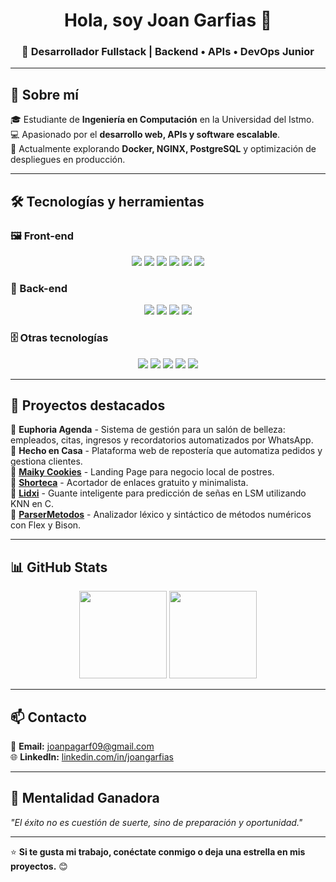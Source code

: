 <h1 align="center">Hola, soy Joan Garfias 👋</h1>
<h3 align="center">🚀 Desarrollador Fullstack | Backend • APIs • DevOps Junior</h3>

---

## 🚀 Sobre mí  
🎓 Estudiante de **Ingeniería en Computación** en la Universidad del Istmo.  
💻 Apasionado por el **desarrollo web, APIs y software escalable**.     
🌱 Actualmente explorando **Docker, NGINX, PostgreSQL** y optimización de despliegues en producción.  

---

## 🛠️ Tecnologías y herramientas  

### 🖼️ Front-end
<p align="center">
  <img src="https://img.shields.io/badge/HTML5-%23E34F26.svg?style=for-the-badge&logo=html5&logoColor=white" />
  <img src="https://img.shields.io/badge/CSS3-%231572B6.svg?style=for-the-badge&logo=css3&logoColor=white" /> 
  <img src="https://img.shields.io/badge/Tailwind_CSS-%2306B6D4.svg?style=for-the-badge&logo=tailwind-css&logoColor=white" /> 
  <img src="https://img.shields.io/badge/TypeScript-%23007ACC.svg?style=for-the-badge&logo=typescript&logoColor=white" />
  <img src="https://img.shields.io/badge/Vue.js-%2335495e.svg?style=for-the-badge&logo=vue.js&logoColor=%234FC08D" /> 
  <img src="https://img.shields.io/badge/Astro-%23FF5D01.svg?style=for-the-badge&logo=astro&logoColor=white" /> 
</p>

### 🧠 Back-end
<p align="center">
  <img src="https://img.shields.io/badge/PHP-%23777BB4.svg?style=for-the-badge&logo=php&logoColor=white" /> 
  <img src="https://img.shields.io/badge/Laravel-%23FF2D20.svg?style=for-the-badge&logo=laravel&logoColor=white" /> 
  <img src="https://img.shields.io/badge/Flask-%23000.svg?style=for-the-badge&logo=flask&logoColor=white" /> 
  <img src="https://img.shields.io/badge/C-%2300599C.svg?style=for-the-badge&logo=c&logoColor=white" /> 
</p>

### 🗄️ Otras tecnologías
<p align="center">
  <img src="https://img.shields.io/badge/MySQL-%234479A1.svg?style=for-the-badge&logo=mysql&logoColor=white" /> 
  <img src="https://img.shields.io/badge/PostgreSQL-%23336791.svg?style=for-the-badge&logo=postgresql&logoColor=white" />
  <img src="https://img.shields.io/badge/Docker-%230db7ed.svg?style=for-the-badge&logo=docker&logoColor=white" />
  <img src="https://img.shields.io/badge/NGINX-%23009639.svg?style=for-the-badge&logo=nginx&logoColor=white" />
  <img src="https://img.shields.io/badge/Figma-%2300C3F0.svg?style=for-the-badge&logo=figma&logoColor=white" />
</p>

---

## 📌 Proyectos destacados  
🔹 **Euphoria Agenda** - Sistema de gestión para un salón de belleza: empleados, citas, ingresos y recordatorios automatizados por WhatsApp.  
🔹 **Hecho en Casa** - Plataforma web de repostería que automatiza pedidos y gestiona clientes.  
🔹 **[Maiky Cookies](https://maiky-cookies.pages.dev/)** - Landing Page para negocio local de postres.  
🔹 **[Shorteca](https://github.com/JoanGarfias/Shorteca)** - Acortador de enlaces gratuito y minimalista.  
🔹 **[Lidxi](https://github.com/JoanGarfias/lidxi)** - Guante inteligente para predicción de señas en LSM utilizando KNN en C.  
🔹 **[ParserMetodos](https://github.com/JoanGarfias/ParserMetodos)** - Analizador léxico y sintáctico de métodos numéricos con Flex y Bison.  

---

## 📊 GitHub Stats
<p align="center">
    <img src="http://github-profile-summary-cards.vercel.app/api/cards/profile-details?username=JoanGarfias&theme=2077" height="140px"/>
    <img src="http://github-profile-summary-cards.vercel.app/api/cards/most-commit-language?username=JoanGarfias&theme=2077&exclude=html,css,assembly,roff" height="140px"/>
</p>

---

## 📫 Contacto  
📧 **Email:** [joanpagarf09@gmail.com](mailto:joanpagarf09@gmail.com)  
🌐 **LinkedIn:** [linkedin.com/in/joangarfias](https://linkedin.com/in/joangarfias)  

---

## 🚀 Mentalidad Ganadora  
*"El éxito no es cuestión de suerte, sino de preparación y oportunidad."*  

---

⭐ **Si te gusta mi trabajo, conéctate conmigo o deja una estrella en mis proyectos.** 😊  
